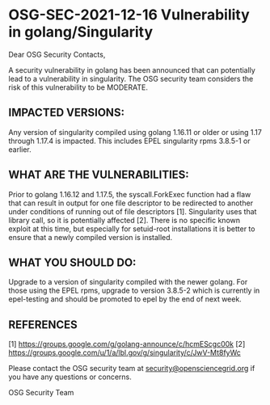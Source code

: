# OSG-SEC-2021-12-16 Vulnerability in golang/Singularity

Dear OSG Security Contacts,

A security vulnerability in golang has been announced that can potentially lead to a vulnerability in singularity.  The OSG security team considers the risk of this vulnerability to be MODERATE.

## IMPACTED VERSIONS:

Any version of singularity compiled using golang 1.16.11 or older or using 1.17 through 1.17.4 is impacted. This includes EPEL singularity rpms 3.8.5-1 or earlier.

## WHAT ARE THE VULNERABILITIES:

Prior to golang 1.16.12 and 1.17.5, the syscall.ForkExec function had a flaw that can result in output for one file descriptor to be redirected to another under conditions of running out of file descriptors [1].  Singularity uses that library call, so it is potentially affected [2].  There is no specific known exploit at this time, but especially for setuid-root installations it is better to ensure that a newly compiled version is installed.

## WHAT YOU SHOULD DO:

Upgrade to a version of singularity compiled with the newer golang.  For those using the EPEL rpms, upgrade to version 3.8.5-2 which is currently in epel-testing and should be promoted to epel by the end of next week.

## REFERENCES
[1] https://groups.google.com/g/golang-announce/c/hcmEScgc00k
[2] https://groups.google.com/u/1/a/lbl.gov/g/singularity/c/JwV-Mt8fyWc

Please contact the OSG security team at security@opensciencegrid.org if you have any questions or concerns. 

OSG Security Team
